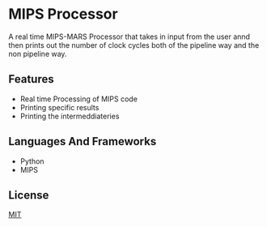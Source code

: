 
# MIPS Processor

A real time MIPS-MARS Processor that takes in input from the user annd then prints out the number of clock cycles both of the pipeline way and the non pipeline way.

## Features
- Real time Processing of MIPS code
- Printing specific results
- Printing the intermeddiateries

## Languages And Frameworks
- Python
- MIPS 

## License

[MIT](https://choosealicense.com/licenses/mit/)

